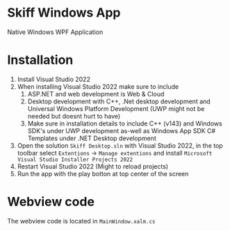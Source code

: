 # Skiff Windows App
Native Windows WPF Application

# Installation
1. Install Visual Studio 2022
2. When installing Visual Studio 2022 make sure to include
    1. ASP.NET and web development is Web & Cloud
    2. Desktop development with C++, .Net desktop development and Universal Windows Platform Development (UWP might not be needed but doesnt hurt to have)
    3. Make sure in installation details to include C++ (v143) and Windows SDK's under UWP development as-well as Windows App SDK C# Templates under .NET Desktop development
3. Open the solution `Skiff Desktop.sln` with Visual Studio 2022, in the top toolbar select `Extentions` -> `Manage extentions` and install `Microsoft Visual Studio Installer Projects 2022`
4. Restart Visual Studio 2022 (Might to reload projects)
5. Run the app with the play botton at top center of the screen

# Webview code
The webview code is located in `MainWindow.xalm.cs`
